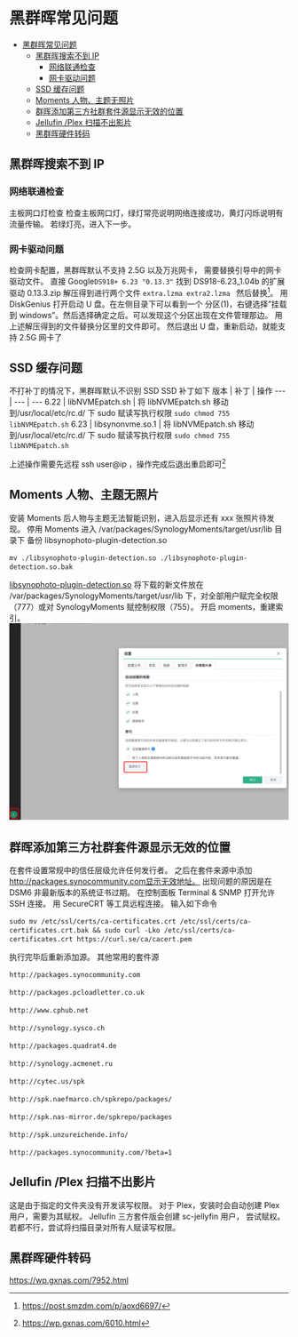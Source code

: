 # 黑群晖常见问题

<!-- @import "[TOC]" {cmd="toc" depthFrom=1 depthTo=6 orderedList=false} -->

<!-- code_chunk_output -->

- [黑群晖常见问题](#黑群晖常见问题)
  - [黑群晖搜索不到 IP](#黑群晖搜索不到-ip)
    - [网络联通检查](#网络联通检查)
    - [网卡驱动问题](#网卡驱动问题)
  - [SSD 缓存问题](#ssd-缓存问题)
  - [Moments 人物、主题无照片](#moments-人物主题无照片)
  - [群晖添加第三方社群套件源显示无效的位置](#群晖添加第三方社群套件源显示无效的位置)
  - [Jellufin /Plex 扫描不出影片](#jellufin-plex-扫描不出影片)
  - [黑群晖硬件转码](#黑群晖硬件转码)

<!-- /code_chunk_output -->

## 黑群晖搜索不到 IP

### 网络联通检查

主板网口灯检查
检查主板网口灯，绿灯常亮说明网络连接成功，黄灯闪烁说明有流量传输。
若绿灯亮，进入下一步。

### 网卡驱动问题

检查网卡配置，黑群晖默认不支持 2.5G 以及万兆网卡，
需要替换引导中的网卡驱动文件。
直接 Google`DS918+ 6.23 "0.13.3"`
找到 DS918-6.23_1.04b 的扩展驱动 0.13.3.zip
解压得到进行两个文件
`extra.lzma extra2.lzma `
然后替换[^1]。
用 DiskGenius 打开启动 U 盘。在左侧目录下可以看到一个 分区(1)，右键选择”挂载到 windows”。然后选择确定之后。可以发现这个分区出现在文件管理那边。
用上述解压得到的文件替换分区里的文件即可。
然后退出 U 盘，重新启动，就能支持 2.5G 网卡了
[^1]:https://post.smzdm.com/p/aoxd6697/

## SSD 缓存问题

不打补丁的情况下，黑群晖默认不识别 SSD
SSD 补丁如下
版本 | 补丁 | 操作
--- | --- | ---
6.22 | libNVMEpatch.sh | 将 libNVMEpatch.sh 移动到/usr/local/etc/rc.d/ 下 sudo 赋读写执行权限 `sudo chmod 755 libNVMEpatch.sh`
6.23 | libsynonvme.so.1 | 将 libNVMEpatch.sh 移动到/usr/local/etc/rc.d/ 下 sudo 赋读写执行权限 `sudo chmod 755 libNVMEpatch.sh`

上述操作需要先远程 ssh user@ip ，操作完成后退出重启即可[^2]
[^2]:https://wp.gxnas.com/6010.html

## Moments 人物、主题无照片

安装 Moments 后人物与主题无法智能识别，进入后显示还有 xxx 张照片待发现。
停用 Moments
进入 /var/packages/SynologyMoments/target/usr/lib 目录下
备份 libsynophoto-plugin-detection.so

```shell
mv ./libsynophoto-plugin-detection.so ./libsynophoto-plugin-detection.so.bak
```

[libsynophoto-plugin-detection.so](http://42.193.201.102:8443/file/Docs/Tools/OS/Nas/黑群晖常见问题/libsynophoto-plugin-detection.so)
将下载的新文件放在 /var/packages/SynologyMoments/target/usr/lib 下，对全部用户赋完全权限（777）或对 SynologyMoments 赋控制权限（755）。
开启 moments，重建索引。
![黑群晖常见问题20220121102822](https://raw.githubusercontent.com/skylinety/blog-pics/master/imgs/%E9%BB%91%E7%BE%A4%E6%99%96%E5%B8%B8%E8%A7%81%E9%97%AE%E9%A2%9820220121102822.png)

## 群晖添加第三方社群套件源显示无效的位置

在套件设置常规中的信任层级允许任何发行者。
之后在套件来源中添加 http://packages.synocommunity.com显示无效地址。
出现问题的原因是在 DSM6 非最新版本的系统证书过期。
在控制面板 Terminal & SNMP 打开允许 SSH 连接。
用 SecureCRT 等工具远程连接。
输入如下命令

```shell
sudo mv /etc/ssl/certs/ca-certificates.crt /etc/ssl/certs/ca-certificates.crt.bak && sudo curl -Lko /etc/ssl/certs/ca-certificates.crt https://curl.se/ca/cacert.pem
```

执行完毕后重新添加源。
其他常用的套件源

```shell
http://packages.synocommunity.com

http://packages.pcloadletter.co.uk

http://www.cphub.net

http://synology.sysco.ch

http://packages.quadrat4.de

http://synology.acmenet.ru

http://cytec.us/spk

http://spk.naefmarco.ch/spkrepo/packages/

http://spk.nas-mirror.de/spkrepo/packages

http://spk.unzureichende.info/

http://packages.synocommunity.com/?beta=1
```

## Jellufin /Plex 扫描不出影片

这是由于指定的文件夹没有开发读写权限。
对于 Plex，安装时会自动创建 Plex 用户，需要为其赋权。
Jellufin 三方套件版会创建 sc-jellyfin 用户， 尝试赋权。
若都不行，尝试将扫描目录对所有人赋读写权限。

## 黑群晖硬件转码

https://wp.gxnas.com/7952.html
